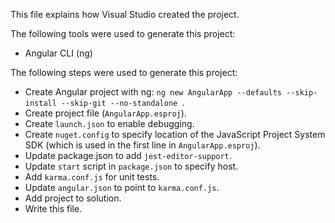 This file explains how Visual Studio created the project.

The following tools were used to generate this project:
- Angular CLI (ng)

The following steps were used to generate this project:
- Create Angular project with ng: `ng new AngularApp --defaults --skip-install --skip-git --no-standalone `.
- Create project file (`AngularApp.esproj`).
- Create `launch.json` to enable debugging.
- Create `nuget.config` to specify location of the JavaScript Project System SDK (which is used in the first line in `AngularApp.esproj`).
- Update package.json to add `jest-editor-support`.
- Update `start` script in `package.json` to specify host.
- Add `karma.conf.js` for unit tests.
- Update `angular.json` to point to `karma.conf.js`.
- Add project to solution.
- Write this file.
